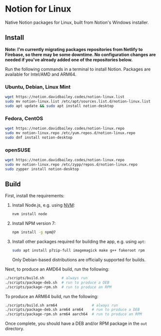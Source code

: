 # Notion for Linux

Native Notion packages for Linux, built from Notion's Windows installer.

## Install

**Note: I'm currently migrating packages repositories from Netlify to Firebase, so there may be some downtime. No configuration changes are needed if you've already added one of the repositories below.**

Run the following commands in a terminal to install Notion. Packages are available for Intel/AMD and ARM64.

### Ubuntu, Debian, Linux Mint

```sh
wget https://notion.davidbailey.codes/notion-linux.list
sudo mv notion-linux.list /etc/apt/sources.list.d/notion-linux.list
sudo apt update && sudo apt install notion-desktop
```

### Fedora, CentOS

```sh
wget https://notion.davidbailey.codes/notion-linux.repo
sudo mv notion-linux.repo /etc/yum.repos.d/notion-linux.repo
sudo dnf install notion-desktop
```

### openSUSE

```sh
wget https://notion.davidbailey.codes/notion-linux.repo
sudo mv notion-linux.repo /etc/zypp/repos.d/notion-linux.repo
sudo zypper install notion-desktop
```

## Build

First, install the requirements:

1. Install Node.js, e.g. using [NVM](https://github.com/nvm-sh/nvm):

   ```sh
   nvm install node
   ```

2. Install NPM version 7:

   ```sh
   npm install -g npm@7
   ```

3. Install other packages required for building the app, e.g. using `apt`:

   ```sh
   sudo apt install p7zip-full imagemagick make g++ fakeroot rpm
   ```

   Only Debian-based distributions are officially supported for builds.

Next, to produce an AMD64 build, run the following:

```sh
./scripts/build.sh        # always run
./scripts/package-deb.sh  # run to produce a DEB
./scripts/package-rpm.sh  # run to produce an RPM
```

To produce an ARM64 build, run the following:

```sh
./scripts/build.sh arm64                # always run
./scripts/package-deb.sh arm64 arm64    # run to produce a DEB
./scripts/package-rpm.sh arm64 aarch64  # run to produce an RPM
```

Once complete, you should have a DEB and/or RPM package in the `out` directory.
